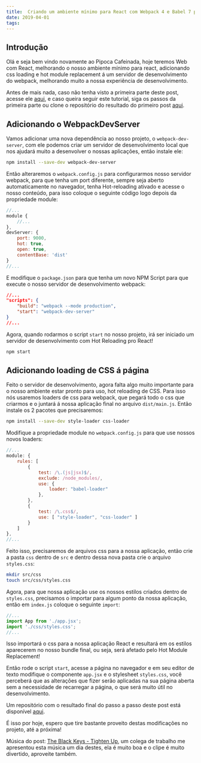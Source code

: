 ```yaml
---
title:  Criando um ambiente mínimo para React com Webpack 4 e Babel 7 parte II
date: 2019-04-01
tags:
---
```


## Introdução

Olá e seja bem vindo novamente ao Pipoca Cafeinada, hoje teremos Web com React, melhorando o nosso ambiente mínimo para react, adicionando css loading e hot module replacement á um servidor de desenvolvimento do webpack, melhorando muito a nossa experiência de desenvolvimento.

Antes de mais nada, caso não tenha visto a primeira parte deste post, acesse ele [aqui][primeira-parte-post], e caso queira seguir este tutorial, siga os passos da primeira parte ou clone o repositório do resultado do primeiro post [aqui][link-repositorio-1].

## Adicionando o WebpackDevServer
Vamos adicionar uma nova dependência ao nosso projeto, o `webpack-dev-server`, com ele podemos criar um servidor de desenvolvimento local que nos ajudará muito a desenvolver o nossas aplicações, então instale ele:
``` bash
npm install --save-dev webpack-dev-server
```

Então alteraremos o `webpack.config.js` para configurarmos nosso servidor webpack, para que tenha um port diferente, sempre seja aberto automaticamente no navegador, tenha Hot-reloading ativado e acesse o nosso conteúdo, para isso coloque o seguinte código logo depois da propriedade module:
``` javascript
//...
module {
    //...
},
devServer: {
    port: 9000,
    hot: true,
    open: true,
    contentBase: 'dist'
}
//...
```

E modifique o `package.json` para que tenha um novo NPM Script para que execute o nosso servidor de desenvolvimento webpack:
``` json
//...
"scripts": {
    "build": "webpack --mode production",
    "start": "webpack-dev-server"
}
//...
```

Agora, quando rodarmos o script `start` no nosso projeto, irá ser iniciado um servidor de desenvolvimento com Hot Reloading pro React!
``` bash
npm start
```


## Adicionando loading de CSS á página
Feito o servidor de desenvolvimento, agora falta algo muito importante para o nosso ambiente estar pronto para uso, hot reloading de CSS. Para isso nós usaremos loaders de css para webpack, que pegará todo o css que criarmos e o juntará á nossa aplicação final no arquivo `dist/main.js`. Então instale os 2 pacotes que precisaremos:
``` bash
npm install --save-dev style-loader css-loader
```

Modifique a propriedade module no `webpack.config.js` para que use nossos novos loaders:
``` javascript
//...
module: {
    rules: [
        {
            test: /\.(js|jsx)$/,
            exclude: /node_modules/,
            use: {
                loader: "babel-loader"
            },
        },
        {
            test: /\.css$/,
            use: [ "style-loader", "css-loader" ]
        }
    ]
},
//...
```

Feito isso, precisaremos de arquivos css para a nossa aplicação, então crie a pasta `css` dentro de `src` e dentro dessa nova pasta crie o arquivo `styles.css`:
``` bash
mkdir src/css
touch src/css/styles.css
```

Agora, para que nossa aplicação use os nossos estilos criados dentro de `styles.css`, precisamos o importar para algum ponto da nossa aplicação, então em `index.js` coloque o seguinte `import`:
``` javascript
//...
import App from './app.jsx';
import './css/styles.css';
//...
```

Isso importará o css para a nossa aplicação React e resultará em os estilos aparecerem no nosso bundle final, ou seja, será afetado pelo Hot Module Replacement!

Então rode o script `start`, acesse a página no navegador e em seu editor de texto modifique o componente `app.jsx` e o stylesheet `styles.css`, você perceberá que as alterações que fizer serão aplicadas na sua página aberta sem a necessidade de recarregar a página, o que será muito útil no desenvolvimento.

Um repositório com o resultado final do passo a passo deste post está disponível [aqui][link-repositorio-2].

É isso por hoje, espero que tire bastante proveito destas modificações no projeto, até a próxima!

Música do post: [The Black Keys - Tighten Up][musica-do-post], um colega de trabalho me apresentou esta música um dia destes, ela é muito boa e o clipe é muito divertido, aproveite também.

[link-repositorio-1]: https://github.com/jonathan-santos/react-ambiente-minimo/tree/1.0.1
[link-repositorio-2]: https://github.com/jonathan-santos/react-ambiente-minimo/tree/2.0.0
[musica-do-post]: https://youtu.be/mpaPBCBjSVc
[primeira-parte-post]: /2019/03/11/criando-um-ambiente-minimo-para-react.html